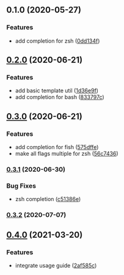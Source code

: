 ## 0.1.0 (2020-05-27)


### Features

* add completion for zsh ([0dd134f](https://github.com/MunifTanjim/oclif-plugin-completion/commit/0dd134f7e823dab2723a0e81c78858a30c32e355))

## [0.2.0](https://github.com/MunifTanjim/oclif-plugin-completion/compare/0.1.0...0.2.0) (2020-06-21)


### Features

* add basic template util ([1d36e9f](https://github.com/MunifTanjim/oclif-plugin-completion/commit/1d36e9f671acfa822287e5708bca2ec8d4b5cc65))
* add completion for bash ([833797c](https://github.com/MunifTanjim/oclif-plugin-completion/commit/833797cd691b563b2c921f7f78492f07196cc778))

## [0.3.0](https://github.com/MunifTanjim/oclif-plugin-completion/compare/0.2.0...0.3.0) (2020-06-21)


### Features

* add completion for fish ([575dffe](https://github.com/MunifTanjim/oclif-plugin-completion/commit/575dffe70ca8a8bd49d74ebf51ab495a8355d65b))
* make all flags multiple for zsh ([56c7436](https://github.com/MunifTanjim/oclif-plugin-completion/commit/56c74360a5c5410c4f9f0e242134de6bfe1551b9))

### [0.3.1](https://github.com/MunifTanjim/oclif-plugin-completion/compare/0.3.0...0.3.1) (2020-06-30)


### Bug Fixes

* zsh completion ([c51386e](https://github.com/MunifTanjim/oclif-plugin-completion/commit/c51386e9bb5c8182cad3c1df8413d2f4b02143a4))

### [0.3.2](https://github.com/MunifTanjim/oclif-plugin-completion/compare/0.3.1...0.3.2) (2020-07-07)

## [0.4.0](https://github.com/MunifTanjim/oclif-plugin-completion/compare/0.3.2...0.4.0) (2021-03-20)


### Features

* integrate usage guide ([2af585c](https://github.com/MunifTanjim/oclif-plugin-completion/commit/2af585ccd00b569f9d4fa1cd26665c6c670c42fa))

